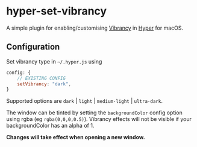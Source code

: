 # hyper-set-vibrancy

A simple plugin for enabling/customising [Vibrancy](https://www.electronjs.org/docs/api/browser-window#winsetvibrancytype-macos) in [Hyper](https://hyper.is/) for macOS.

## Configuration

Set vibrancy type in `~/.hyper.js` using

```js
config: {
    // EXISTING CONFIG
    setVibrancy: "dark",
}
```

Supported options are `dark` | `light` | `medium-light` | `ultra-dark`.

The window can be tinted by setting the `backgroundColor` config option using rgba (eg `rgba(0,0,0,0.5)`). Vibrancy effects will not be visible if your backgroundColor has an alpha of 1.

**Changes will take effect when opening a new window.**
